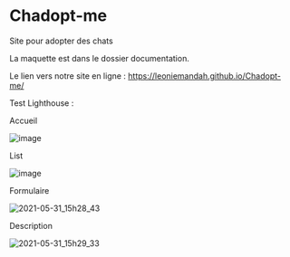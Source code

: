 # Chadopt-me
Site pour adopter des chats

La maquette est dans le dossier documentation.

Le lien vers notre site en ligne : https://leoniemandah.github.io/Chadopt-me/

Test Lighthouse :

  Accueil

![image](https://user-images.githubusercontent.com/46484598/120200071-d5b13c80-c21b-11eb-81af-0e78b171a673.png)

  List
  
 ![image](https://user-images.githubusercontent.com/46484598/120200522-58d29280-c21c-11eb-846e-6c4972d65d72.png)

  Formulaire
  
  ![2021-05-31_15h28_43](https://user-images.githubusercontent.com/46484598/120201319-3a20cb80-c21d-11eb-9d0b-224d6c9e4f3b.png)

  Description
  
  ![2021-05-31_15h29_33](https://user-images.githubusercontent.com/46484598/120201381-4a38ab00-c21d-11eb-8515-71020a9bc581.png)
